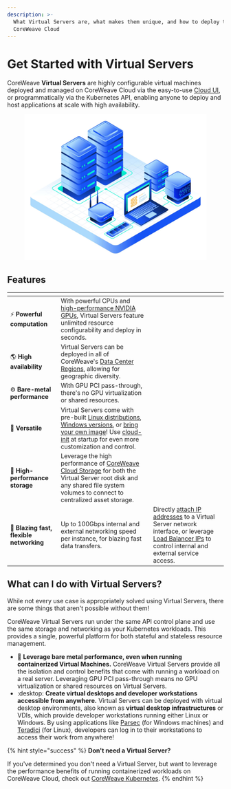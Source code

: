 ```yaml
---
description: >-
  What Virtual Servers are, what makes them unique, and how to deploy them onto
  CoreWeave Cloud
---
```


# Get Started with Virtual Servers

CoreWeave **Virtual Servers** are highly configurable virtual machines deployed and managed on CoreWeave Cloud via the easy-to-use [Cloud UI](deployment-methods/coreweave-apps.md), or programmatically via the Kubernetes API, enabling anyone to deploy and host applications at scale with high availability.

<figure><img src="../docs/.gitbook/assets/image (58) (3).png" alt=""><figcaption></figcaption></figure>

## Features

<table data-card-size="large" data-view="cards"><thead><tr><th></th><th></th><th></th></tr></thead><tbody><tr><td><span data-gb-custom-inline data-tag="emoji" data-code="26a1">⚡</span> <strong>Powerful computation</strong></td><td>With powerful CPUs and <a href="https://www.coreweave.com/gpu-cloud-pricing">high-performance NVIDIA GPUs</a>, Virtual Servers feature unlimited resource configurability and deploy in seconds.</td><td></td></tr><tr><td><span data-gb-custom-inline data-tag="emoji" data-code="1f30e">🌎</span> <strong>High availability</strong></td><td>Virtual Servers can be deployed in all of CoreWeave's <a href="../docs/coreweave-kubernetes/data-center-regions.md">Data Center Regions</a>, allowing for geographic diversity.</td><td></td></tr><tr><td><span data-gb-custom-inline data-tag="emoji" data-code="2699">⚙</span> <strong>Bare-metal performance</strong></td><td>With GPU PCI pass-through, there's no GPU virtualization or shared resources.</td><td></td></tr><tr><td><span data-gb-custom-inline data-tag="emoji" data-code="1f4bd">💽</span> <strong>Versatile</strong></td><td>Virtual Servers come with pre-built <a href="../docs/virtual-servers/coreweave-system-images/linux-images.md">Linux distributions</a>, <a href="../docs/virtual-servers/coreweave-system-images/windows-images.md">Windows versions</a>, or <a href="../docs/virtual-servers/root-disk-lifecycle-management/importing-a-qcow2-image.md">bring your own image</a>! Use <a href="../docs/virtual-servers/coreweave-system-images/linux-images.md#cloud-init">cloud-init</a> at startup for even more customization and control.</td><td></td></tr><tr><td><span data-gb-custom-inline data-tag="emoji" data-code="1f4be">💾</span> <strong>High-performance storage</strong></td><td>Leverage the high performance of <a href="../docs/virtual-servers/virtual-server-configuration-options/storage.md">CoreWeave Cloud Storage</a> for both the Virtual Server root disk and any shared file system volumes to connect to centralized asset storage.</td><td></td></tr><tr><td><span data-gb-custom-inline data-tag="emoji" data-code="1f680">🚀</span> <strong>Blazing fast, flexible networking</strong></td><td>Up to 100Gbps internal and external networking speed per instance, for blazing fast data transfers.</td><td>Directly <a href="../docs/virtual-servers/virtual-server-configuration-options/networking.md#attach-public-ip">attach IP addresses</a> to a Virtual Server network interface, or leverage <a href="../docs/virtual-servers/virtual-server-configuration-options/additional-features.md#floating-services">Load Balancer IPs</a> to control internal and external service access.</td></tr></tbody></table>

## What can I do with Virtual Servers?

While not every use case is appropriately solved using Virtual Servers, there are some things that aren't possible without them!

CoreWeave Virtual Servers run under the same API control plane and use the same storage and networking as your Kubernetes workloads. This provides a single, powerful platform for both stateful and stateless resource management.

* :muscle: **Leverage bare metal performance, even when running containerized Virtual Machines.** CoreWeave Virtual Servers provide all the isolation and control benefits that come with running a workload on a real server. Leveraging GPU PCI pass-through means no GPU virtualization or shared resources on Virtual Servers.
* :desktop: **Create virtual desktops and developer workstations accessible from anywhere.** Virtual Servers can be deployed with virtual desktop environments, also known as **virtual desktop infrastructures** or VDIs, which provide developer workstations running either Linux or Windows. By using applications like [Parsec](https://parsec.app/) (for Windows machines) and [Teradici](https://www.teradici.com/) (for Linux), developers can log in to their workstations to access their work from anywhere!

{% hint style="success" %}
**Don't need a Virtual Server?**

If you've determined you don't need a Virtual Server, but want to leverage the performance benefits of running containerized workloads on CoreWeave Cloud, check out [CoreWeave Kubernetes](broken-reference).
{% endhint %}
